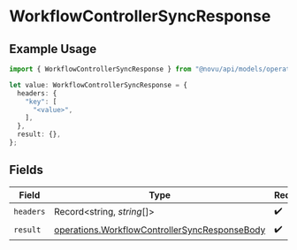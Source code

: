# WorkflowControllerSyncResponse

## Example Usage

```typescript
import { WorkflowControllerSyncResponse } from "@novu/api/models/operations";

let value: WorkflowControllerSyncResponse = {
  headers: {
    "key": [
      "<value>",
    ],
  },
  result: {},
};
```

## Fields

| Field                                                                                                          | Type                                                                                                           | Required                                                                                                       | Description                                                                                                    |
| -------------------------------------------------------------------------------------------------------------- | -------------------------------------------------------------------------------------------------------------- | -------------------------------------------------------------------------------------------------------------- | -------------------------------------------------------------------------------------------------------------- |
| `headers`                                                                                                      | Record<string, *string*[]>                                                                                     | :heavy_check_mark:                                                                                             | N/A                                                                                                            |
| `result`                                                                                                       | [operations.WorkflowControllerSyncResponseBody](../../models/operations/workflowcontrollersyncresponsebody.md) | :heavy_check_mark:                                                                                             | N/A                                                                                                            |